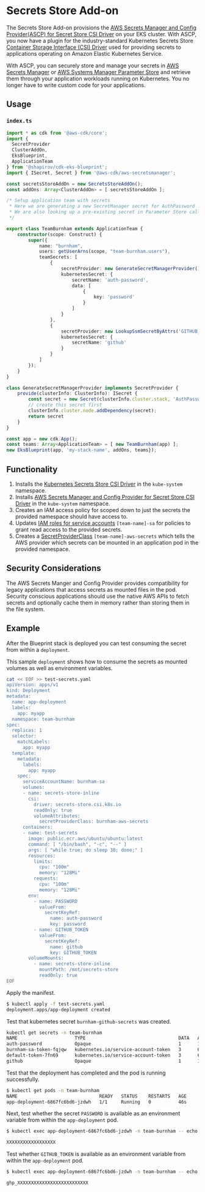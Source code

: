 # Secrets Store Add-on

The Secrets Store Add-on provisions the [AWS Secrets Manager and Config Provider(ASCP) for Secret Store CSI Driver](https://docs.aws.amazon.com/secretsmanager/latest/userguide/integrating_csi_driver.html) on your EKS cluster. With ASCP, you now have a plugin for the industry-standard Kubernetes Secrets Store [Container Storage Interface (CSI) Driver](https://github.com/kubernetes-sigs/secrets-store-csi-driver) used for providing secrets to applications operating on Amazon Elastic Kubernetes Service.

With ASCP, you can securely store and manage your secrets in [AWS Secrets Manager](https://docs.aws.amazon.com/secretsmanager) or [AWS Systems Manager Parameter Store](https://docs.aws.amazon.com/systems-manager/latest/userguide/systems-manager-parameter-store.html) and retrieve them through your application workloads running on Kubernetes. You no longer have to write custom code for your applications.

## Usage

### **`index.ts`**

```typescript
import * as cdk from '@aws-cdk/core';
import {
  SecretProvider
  ClusterAddOn,
  EksBlueprint,
  ApplicationTeam
} from '@shapirov/cdk-eks-blueprint';
import { ISecret, Secret } from '@aws-cdk/aws-secretsmanager';

const secretsStoreAddOn = new SecretsStoreAddOn();
const addOns: Array<ClusterAddOn> = [ secretsStoreAddOn ];

/* Setup application team with secrets
 * Here we are generating a new SecretManager secret for AuthPassword
 * We are also looking up a pre-existing secret in Parameter Store called GITHUB_TOKEN
 */

export class TeamBurnham extends ApplicationTeam {
    constructor(scope: Construct) {
        super({
            name: "burnham",
            users: getUserArns(scope, "team-burnham.users"),
            teamSecrets: [
                {
                    secretProvider: new GenerateSecretManagerProvider(),
                    kubernetesSecret: {
                        secretName: 'auth-password',
                        data: [
                            {
                                key: 'password'
                            }
                        ]
                    }
                },
                {
                    secretProvider: new LookupSsmSecretByAttrs('GITHUB_TOKEN', 1),
                    kubernetesSecret: {
                        secretName: 'github'
                    }
                }
            ]
        });
    }
}

class GenerateSecretManagerProvider implements SecretProvider {
    provide(clusterInfo: ClusterInfo): ISecret {
        const secret = new Secret(clusterInfo.cluster.stack, 'AuthPassword');
        // create this secret first
        clusterInfo.cluster.node.addDependency(secret);
        return secret
    }
}

const app = new cdk.App();
const teams: Array<ApplicationTeam> = [ new TeamBurnham(app) ];
new EksBlueprint(app, 'my-stack-name', addOns, teams});
```

## Functionality

1. Installs the [Kubernetes Secrets Store CSI Driver](https://github.com/kubernetes-sigs/secrets-store-csi-driver) in the `kube-system` namespace.
2. Installs [AWS Secrets Manager and Config Provider for Secret Store CSI Driver](https://github.com/aws/secrets-store-csi-driver-provider-aws) in the `kube-system` namespace.
3. Creates an IAM access policy for scoped down to just the secrets the provided namespace should have access to.
4. Updates [IAM roles for service accounts](https://docs.aws.amazon.com/eks/latest/userguide/create-service-account-iam-policy-and-role.html) `[team-name]-sa` for policies to grant read access to the provided secrets.
5. Creates a [SecretProviderClass](https://github.com/aws/secrets-store-csi-driver-provider-aws#secretproviderclass-options) `[team-name]-aws-secrets` which tells the AWS provider which secrets can be mounted in an application pod in the provided namespace.

## Security Considerations

The AWS Secrets Manger and Config Provider provides compatibility for legacy applications that access secrets as mounted files in the pod. Security conscious applications should use the native AWS APIs to fetch secrets and optionally cache them in memory rather than storing them in the file system.

## Example

After the Blueprint stack is deployed you can test consuming the secret from within a `deployment`.

This sample `deployment` shows how to consume the secrets as mounted volumes as well as environment variables.

```sh
cat << EOF >> test-secrets.yaml
apiVersion: apps/v1
kind: Deployment
metadata:
  name: app-deployment
  labels:
    app: myapp
  namespace: team-burnham
spec:
  replicas: 1
  selector:
    matchLabels:
      app: myapp
  template:
    metadata:
      labels:
        app: myapp
    spec:
      serviceAccountName: burnham-sa
      volumes:
      - name: secrets-store-inline
        csi:
          driver: secrets-store.csi.k8s.io
          readOnly: true
          volumeAttributes:
            secretProviderClass: burnham-aws-secrets
      containers:
      - name: test-secrets
        image: public.ecr.aws/ubuntu/ubuntu:latest
        command: [ "/bin/bash", "-c", "--" ]
        args: [ "while true; do sleep 30; done;" ]
        resources:
          limits:
            cpu: "100m"
            memory: "128Mi"
          requests:
            cpu: "100m"
            memory: "128Mi"
        env:
          - name: PASSWORD
            valueFrom:
              secretKeyRef:
                name: auth-password
                key: password
          - name: GITHUB_TOKEN
            valueFrom:
              secretKeyRef:
                name: github
                key: GITHUB_TOKEN
        volumeMounts:
          - name: secrets-store-inline
            mountPath: /mnt/secrets-store
            readOnly: true
EOF
```

Apply the manifest.

```sh
$ kubectl apply -f test-secrets.yaml
deployment.apps/app-deployment created
```

Test that kubernetes secret `burnham-github-secrets` was created.

```sh
kubectl get secrets -n team-burnham
NAME                     TYPE                                  DATA   AGE
auth-password            Opaque                                1      19s
burnham-sa-token-fqjqw   kubernetes.io/service-account-token   3      64m
default-token-7fn69      kubernetes.io/service-account-token   3      64m
github                   Opaque                                1      19s
```

Test that the deployment has completed and the pod is running successfully.

```sh
$ kubectl get pods -n team-burnham
NAME                              READY   STATUS    RESTARTS   AGE
app-deployment-6867fc6bd6-jzdwh   1/1     Running   0          46s
```

Next, test whether the secret `PASSWORD` is available as an environment variable from within the `app-deployment` pod.

```sh
$ kubectl exec app-deployment-6867fc6bd6-jzdwh -n team-burnham -- echo $PASSWORD

XXXXXXXXXXXXXXXXXX
```

Test whether `GITHUB_TOKEN` is available as an environment variable from within the `app-deployment` pod.

```sh
$ kubectl exec app-deployment-6867fc6bd6-jzdwh -n team-burnham -- echo $GITHUB_TOKEN

ghp_XXXXXXXXXXXXXXXXXXXXXXXXXX
```
